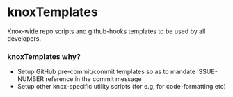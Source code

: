 # knoxTemplates
Knox-wide repo scripts and github-hooks templates to be used by all developers.

### knoxTemplates why?

* Setup GitHub pre-commit/commit templates so as to mandate ISSUE-NUMBER reference in the commit message
* Setup other knox-specific utility scripts (for e.g, for code-formatting etc)

